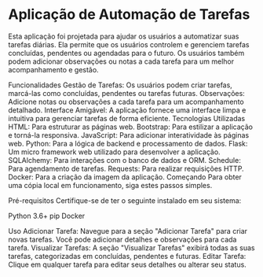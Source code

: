 # Aplicação de Automação de Tarefas

Esta aplicação foi projetada para ajudar os usuários a automatizar suas tarefas diárias. Ela permite que os usuários controlem e gerenciem tarefas concluídas, pendentes ou agendadas para o futuro. Os usuários também podem adicionar observações ou notas a cada tarefa para um melhor acompanhamento e gestão.

Funcionalidades
Gestão de Tarefas: Os usuários podem criar tarefas, marcá-las como concluídas, pendentes ou tarefas futuras.
Observações: Adicione notas ou observações a cada tarefa para um acompanhamento detalhado.
Interface Amigável: A aplicação fornece uma interface limpa e intuitiva para gerenciar tarefas de forma eficiente.
Tecnologias Utilizadas
HTML: Para estruturar as páginas web.
Bootstrap: Para estilizar a aplicação e torná-la responsiva.
JavaScript: Para adicionar interatividade às páginas web.
Python: Para a lógica de backend e processamento de dados.
Flask: Um micro framework web utilizado para desenvolver a aplicação.
SQLAlchemy: Para interações com o banco de dados e ORM.
Schedule: Para agendamento de tarefas.
Requests: Para realizar requisições HTTP.
Docker: Para a criação da imagem da aplicação.
Começando
Para obter uma cópia local em funcionamento, siga estes passos simples.

Pré-requisitos
Certifique-se de ter o seguinte instalado em seu sistema:

Python 3.6+
pip
Docker

Uso
Adicionar Tarefa: Navegue para a seção "Adicionar Tarefa" para criar novas tarefas. Você pode adicionar detalhes e observações para cada tarefa.
Visualizar Tarefas: A seção "Visualizar Tarefas" exibirá todas as suas tarefas, categorizadas em concluídas, pendentes e futuras.
Editar Tarefa: Clique em qualquer tarefa para editar seus detalhes ou alterar seu status.
